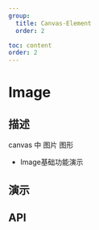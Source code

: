 ```yaml
---
group:
  title: Canvas-Element
  order: 2

toc: content
order: 2
---
```



# Image

## 描述
canvas 中 图片 图形
- Image基础功能演示
## 演示
  <code src="./demo/imageDemo"></code>

## API